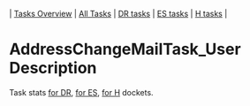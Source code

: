 | [Tasks Overview](../tasks-overview.md) | [All Tasks](../alltasks.md) | [DR tasks](../docket-DR/tasklist.md) | [ES tasks](../docket-ES/tasklist.md) | [H tasks](../docket-H/tasklist.md) |

# AddressChangeMailTask_User Description

Task stats [for DR](../docket-DR/AddressChangeMailTask_User.md), [for ES](../docket-ES/AddressChangeMailTask_User.md), [for H](../docket-H/AddressChangeMailTask_User.md) dockets.

